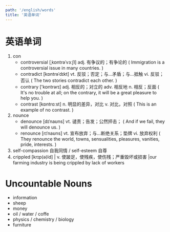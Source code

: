 ```yaml
---
path: '/english/words'
title: '英语单词'
---
```


# 英语单词

1. con
   - controversial [ˌkɒntrəˈvɜːʃl] adj. 有争议的；有争论的 ( Immigration is a controversial issue in many countries. )
   - contradict [kɒntrəˈdɪkt] vt. 反驳；否定；与…矛盾；与…抵触 vi. 反驳；否认 ( The two stories contradict each other. )
   - contrary ['kɒntrərɪ] adj. 相反的；对立的 adv. 相反地 n. 相反；反面 ( It's no trouble at all; on the contrary, it will be a great pleasure to help you. )
   - contrast [kɒntrɑːst] n. 明显的差异，对比 v. 对比，对照 ( This is an example of no contrast. )
2. nounce
   - denounce [dɪˈnaʊns] vt. 谴责；告发；公然抨击； ( And if we fail, they will denounce us. )
   - renounce [rɪˈnaʊns] vt. 宣布放弃；与…断绝关系；垫牌 vi. 放弃权利 ( They renounce the world, towns, sensualities, pleasures, vanities, pride, interests. )
3. self-compassion 自我同情 / self-esteem 自尊
4. crippled [krɪp(ə)ld] | v. 使跛足，使残疾，使伤残；严重毁坏或损害 |our farming industry is being crippled by lack of workers

# Uncountable Nouns

- information
- sheep
- money
- oil / water / coffe
- physics / chemistry / biology
- furniture
